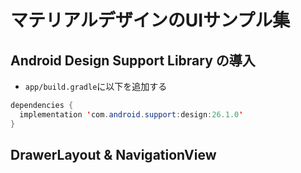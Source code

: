 # マテリアルデザインのUIサンプル集

## Android Design Support Library の導入

- `app/build.gradle`に以下を追加する

```java
dependencies {
  implementation 'com.android.support:design:26.1.0'
}
```

## DrawerLayout & NavigationView

